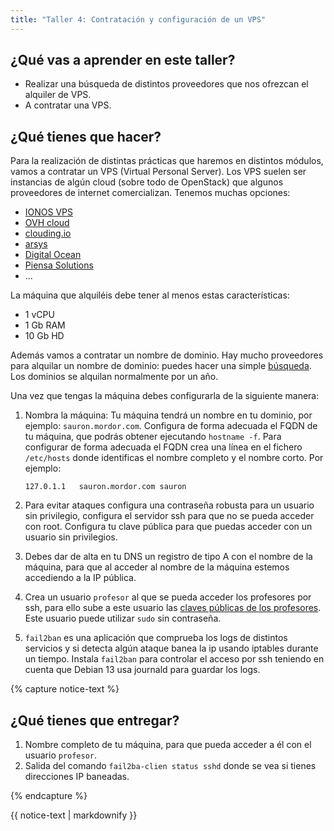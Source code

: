 ```yaml
---
title: "Taller 4: Contratación y configuración de un VPS"
---
```


## ¿Qué vas a aprender en este taller?

* Realizar una búsqueda de distintos proveedores que nos ofrezcan el alquiler de VPS.
* A contratar una VPS.

## ¿Qué tienes que hacer?

Para la realización de distintas prácticas que haremos en distintos módulos, vamos a contratar un VPS (Virtual Personal Server). Los VPS suelen ser instancias de algún cloud (sobre todo de OpenStack) que algunos proveedores de internet comercializan. Tenemos muchas opciones:

* [IONOS VPS](https://www.ionos.es/servidores/vps#packs)
* [OVH cloud](https://www.ovhcloud.com/es-es/vps/)
* [clouding.io](https://clouding.io/)
* [arsys](https://www.arsys.es/servidores/vps)
* [Digital Ocean](https://www.digitalocean.com/pricing/)
* [Piensa Solutions](https://www.piensasolutions.com/vps)
* ...

La máquina que alquiléis debe tener al menos estas características:

* 1 vCPU
* 1 Gb RAM
* 10 Gb HD

Además vamos a contratar un nombre de dominio. Hay mucho proveedores para alquilar un nombre de dominio: puedes hacer una simple [búsqueda](https://duckduckgo.com/?q=dominios&va=b&t=hc&ia=places).  Los dominios se alquilan normalmente por un año. 

Una vez que tengas la máquina debes configurarla de la siguiente manera:

1. Nombra la máquina: Tu máquina tendrá un nombre en tu dominio, por ejemplo: `sauron.mordor.com`. Configura de forma adecuada el FQDN de tu máquina, que podrás obtener ejecutando `hostname -f`.
	Para configurar de forma adecuada el FQDN crea una línea en el fichero `/etc/hosts` donde identificas el nombre completo y el nombre corto. Por ejemplo:

	```
	127.0.1.1	sauron.mordor.com sauron
	```

2. Para evitar ataques configura una contraseña robusta para un usuario sin privilegio, configura el servidor ssh para que no se pueda acceder con root. Configura tu clave pública para que puedas acceder con un usuario sin privilegios.
3. Debes dar de alta en tu DNS un registro de tipo A con el nombre de la máquina, para que al acceder al nombre de la máquina estemos accediendo a la IP pública.
4. Crea un usuario `profesor` al que se pueda acceder los profesores por ssh, para ello sube a este usuario las [claves públicas de los profesores](https://dit.gonzalonazareno.org/redmine/projects/asir2/wiki/Claves_p%C3%BAblicas_de_los_profesores). Este usuario puede utilizar `sudo` sin contraseña.
5. `fail2ban` es una aplicación que comprueba los logs de distintos servicios y si detecta algún ataque banea la ip usando iptables durante un tiempo. Instala `fail2ban` para controlar el acceso por ssh teniendo en cuenta que Debian 13 usa journald para guardar los logs.

{% capture notice-text %}
## ¿Qué tienes que entregar?

1. Nombre completo de tu máquina, para que pueda acceder a él con el usuario `profesor`.
2. Salida del comando `fail2ba-clien status sshd` donde se vea si tienes direcciones IP baneadas.

{% endcapture %}<div class="notice--info">{{ notice-text | markdownify }}</div>
